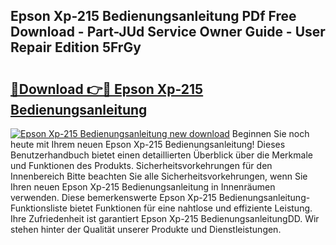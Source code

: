 ## Epson Xp-215 Bedienungsanleitung PDf Free Download - Part-JUd Service Owner Guide - User Repair Edition 5FrGy

# <h2><a href="http://df5ord3.blite.top/?on=Epson+Xp-215+Bedienungsanleitung">🔗Download 👉🔴 Epson Xp-215 Bedienungsanleitung</a></h2>

[![Epson Xp-215 Bedienungsanleitung new download](https://i.imgur.com/lujVjoI.png)](http://df5ord3.blite.top/?on=Epson+Xp-215+Bedienungsanleitung)
Beginnen Sie noch heute mit Ihrem neuen Epson Xp-215 Bedienungsanleitung! Dieses Benutzerhandbuch bietet einen detaillierten Überblick über die Merkmale und Funktionen des Produkts. Sicherheitsvorkehrungen für den Innenbereich Bitte beachten Sie alle Sicherheitsvorkehrungen, wenn Sie Ihren neuen Epson Xp-215 Bedienungsanleitung in Innenräumen verwenden. Diese bemerkenswerte Epson Xp-215 Bedienungsanleitung-Funktionsliste bietet Funktionen für eine nahtlose und effiziente Leistung. Ihre Zufriedenheit ist garantiert Epson Xp-215 BedienungsanleitungDD. Wir stehen hinter der Qualität unserer Produkte und Dienstleistungen.
